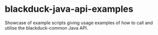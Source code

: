 # blackduck-java-api-examples
Showcase of example scripts giving usage examples of how to call and utilise the blackduck-common Java API.
